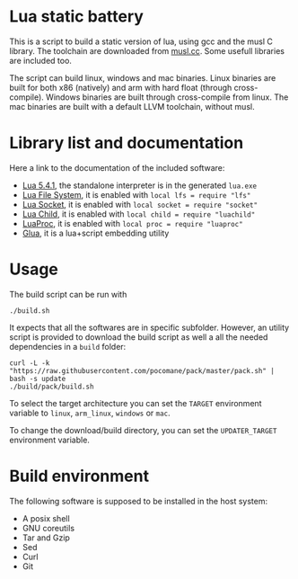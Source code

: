 
Lua static battery
==================

This is a script to build a static version of lua, using gcc and the musl C
library.  The toolchain are downloaded from [musl.cc](http://musl.cc). Some
usefull libraries are included too.

The script can build linux, windows and mac binaries. Linux binaries are built
for both x86 (natively) and arm with hard float (through cross-compile).
Windows binaries are built through cross-compile from linux. The mac binaries
are built with a default LLVM toolchain, without musl.

Library list and documentation
==============================

Here a link to the documentation of the included software:

- [Lua 5.4.1](https://www.lua.org/manual/5.4), the standalone interpreter is in the generated `lua.exe`
- [Lua File System](https://keplerproject.github.io/luafilesystem/manual.html#reference), it is enabled with `local lfs = require "lfs"`
- [Lua Socket](http://w3.impa.br/~diego/software/luasocket/reference.html), it is enabled with `local socket = require "socket"`
- [Lua Child](https://github.com/pocomane/luachild), it is enabled with `local child = require "luachild"`
- [LuaProc](https://github.com/pocomane/luaproc-extended), it is enabled with `local proc = require "luaproc"`
- [Glua](https://github.com/pocomane/glua), it is a lua+script embedding utility

Usage
======

The build script can be run with

```
./build.sh
```

It expects that all the softwares are in specific subfolder. However, an
utility script is provided to download the build script as well a all the
needed dependencies in a `build` folder:

```
curl -L -k "https://raw.githubusercontent.com/pocomane/pack/master/pack.sh" | bash -s update
./build/pack/build.sh
```

To select the target architecture you can set the `TARGET` environment variable
to `linux`, `arm_linux`, `windows` or `mac`.

To change the download/build directory, you can set the `UPDATER_TARGET`
environment variable.

Build environment
=================

The following software is supposed to be installed in the host system:

- A posix shell
- GNU coreutils
- Tar and Gzip
- Sed
- Curl
- Git

